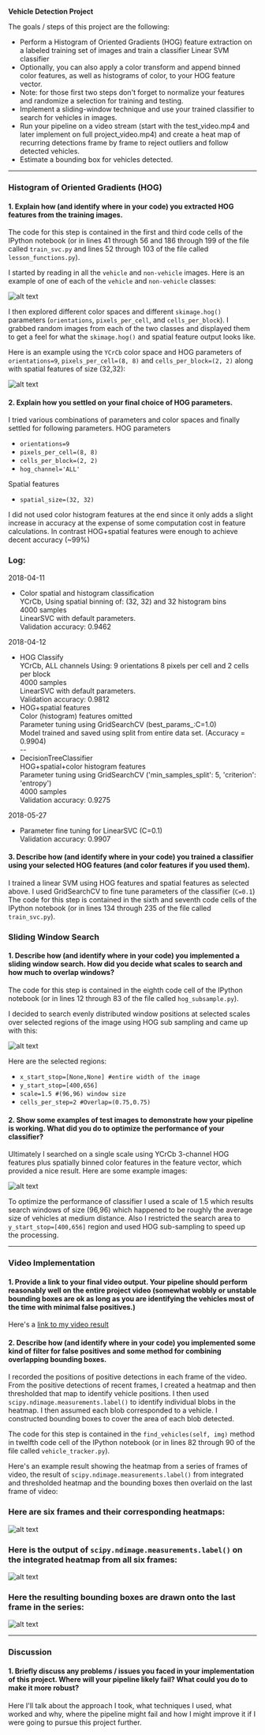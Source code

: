 **Vehicle Detection Project**

The goals / steps of this project are the following:

* Perform a Histogram of Oriented Gradients (HOG) feature extraction on a labeled training set of images and train a classifier Linear SVM classifier
* Optionally, you can also apply a color transform and append binned color features, as well as histograms of color, to your HOG feature vector. 
* Note: for those first two steps don't forget to normalize your features and randomize a selection for training and testing.
* Implement a sliding-window technique and use your trained classifier to search for vehicles in images.
* Run your pipeline on a video stream (start with the test_video.mp4 and later implement on full project_video.mp4) and create a heat map of recurring detections frame by frame to reject outliers and follow detected vehicles.
* Estimate a bounding box for vehicles detected.

[//]: # (Image References)
[image1]: ./output_images/car_not_car.jpg
[image2]: ./output_images/HOG_example.jpg
[image3]: ./output_images/sliding_windows.jpg
[image4]: ./output_images/sliding_window.jpg
[image5]: ./output_images/bboxes_and_heat.png
[image6]: ./output_images/labels_map.png
[image7]: ./output_images/output_bboxes.png
[video1]: ./project_video_output.mp4

---
### Histogram of Oriented Gradients (HOG)

#### 1. Explain how (and identify where in your code) you extracted HOG features from the training images.

The code for this step is contained in the first and third code cells of the IPython notebook (or in lines 41 through 56 and 186 through 199 of the file called `train_svc.py` and lines 52 through 103 of the file called `lesson_functions.py`).  

I started by reading in all the `vehicle` and `non-vehicle` images.  Here is an example of one of each of the `vehicle` and `non-vehicle` classes:

![alt text][image1]

I then explored different color spaces and different `skimage.hog()` parameters (`orientations`, `pixels_per_cell`, and `cells_per_block`).  I grabbed random images from each of the two classes and displayed them to get a feel for what the `skimage.hog()` and spatial feature output looks like.

Here is an example using the `YCrCb` color space and HOG parameters of `orientations=9`, `pixels_per_cell=(8, 8)` and `cells_per_block=(2, 2)` along with spatial features of size (32,32):


![alt text][image2]

#### 2. Explain how you settled on your final choice of HOG parameters.

I tried various combinations of parameters and color spaces and finally settled for following parameters.
HOG parameters
- `orientations=9`
- `pixels_per_cell=(8, 8)`
- `cells_per_block=(2, 2)`  
- `hog_channel='ALL'`

Spatial features
- `spatial_size=(32, 32)`

I did not used color histogram features at the end since it only adds a slight increase in accuracy at the expense of some computation cost in feature calculations. In contrast HOG+spatial features were enough to achieve decent accuracy (~99%)

### Log:

2018-04-11
- Color spatial and histogram classification  
YCrCb, Using spatial binning of: (32, 32) and 32 histogram bins  
4000 samples  
LinearSVC with default parameters.  
Validation accuracy: 0.9462

2018-04-12
- HOG Classify  
YCrCb, ALL channels Using: 9 orientations 8 pixels per cell and 2 cells per block  
4000 samples  
LinearSVC with default parameters.  
Validation accuracy: 0.9812
- HOG+spatial features  
Color (histogram) features omitted  
Parameter tuning using GridSearchCV (best_params_:C=1.0)  
Model trained and saved using split from entire data set. (Accuracy =  0.9904)  
--
- DecisionTreeClassifier  
HOG+spatial+color histogram features  
Parameter tuning using GridSearchCV ('min_samples_split': 5, 'criterion': 'entropy')  
4000 samples  
Validation accuracy: 0.9275

2018-05-27
- Parameter fine tuning for LinearSVC (C=0.1)  
Validation accuracy: 0.9907

#### 3. Describe how (and identify where in your code) you trained a classifier using your selected HOG features (and color features if you used them).

I trained a linear SVM using HOG features and spatial features as selected above. I used GridSearchCV to fine tune parameters of the classifier (`C=0.1`) The code for this step is contained in the sixth and seventh code cells of the IPython notebook (or in lines 134 through 235 of the file called `train_svc.py`). 

### Sliding Window Search

#### 1. Describe how (and identify where in your code) you implemented a sliding window search.  How did you decide what scales to search and how much to overlap windows?

The code for this step is contained in the eighth code cell of the IPython notebook (or in lines 12 through 83 of the file called `hog_subsample.py`).

I decided to search evenly distributed window positions at selected scales over selected regions of the image using HOG sub sampling and came up with this:

![alt text][image3]

Here are the selected regions:
- `x_start_stop=[None,None] #entire width of the image`
- `y_start_stop=[400,656]`
- `scale=1.5 #(96,96) window size` 
- `cells_per_step=2 #Overlap=(0.75,0.75)`

#### 2. Show some examples of test images to demonstrate how your pipeline is working.  What did you do to optimize the performance of your classifier?

Ultimately I searched on a single scale using YCrCb 3-channel HOG features plus spatially binned color features in the feature vector, which provided a nice result.  Here are some example images:

![alt text][image4]

To optimize the performance of classifier I used a scale of 1.5 which results search windows of size (96,96) which happened to be roughly the average size of vehicles at medium distance. Also I restricted the search area to `y_start_stop=[400,656]` region and used HOG sub-sampling to speed up the processing.

---

### Video Implementation

#### 1. Provide a link to your final video output.  Your pipeline should perform reasonably well on the entire project video (somewhat wobbly or unstable bounding boxes are ok as long as you are identifying the vehicles most of the time with minimal false positives.)
Here's a [link to my video result](./project_video_output.mp4)


#### 2. Describe how (and identify where in your code) you implemented some kind of filter for false positives and some method for combining overlapping bounding boxes.

I recorded the positions of positive detections in each frame of the video.  From the positive detections of recent frames, I created a heatmap and then thresholded that map to identify vehicle positions.  I then used `scipy.ndimage.measurements.label()` to identify individual blobs in the heatmap.  I then assumed each blob corresponded to a vehicle.  I constructed bounding boxes to cover the area of each blob detected.  

The code for this step is contained in the `find_vehicles(self, img)` method in twelfth code cell of the IPython notebook (or in lines 82 through 90 of the file called `vehicle_tracker.py`).

Here's an example result showing the heatmap from a series of frames of video, the result of `scipy.ndimage.measurements.label()` from integrated and thresholded heatmap and the bounding boxes then overlaid on the last frame of video:

### Here are six frames and their corresponding heatmaps:

![alt text][image5]

### Here is the output of `scipy.ndimage.measurements.label()` on the integrated heatmap from all six frames:
![alt text][image6]

### Here the resulting bounding boxes are drawn onto the last frame in the series:
![alt text][image7]

---

### Discussion

#### 1. Briefly discuss any problems / issues you faced in your implementation of this project.  Where will your pipeline likely fail?  What could you do to make it more robust?

Here I'll talk about the approach I took, what techniques I used, what worked and why, where the pipeline might fail and how I might improve it if I were going to pursue this project further.  

